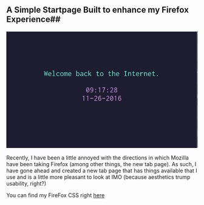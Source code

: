 ## A Simple Startpage Built to enhance my Firefox Experience##

![FF Home](/img/ff-home-20161126.png)

Recently, I have been a little annoyed with the directions in which Mozilla have been taking Firefox (among other things, the new tab page). As such, I have gone ahead and created a new tab page that has things available that I use and is a little more pleasant to look at IMO (because aesthetics trump usability, right?)

You can find my FireFox CSS right [here](https://gist.github.com/source-decay/e6fec3c3bbbdd06476b15dd4f35ddcb3)
